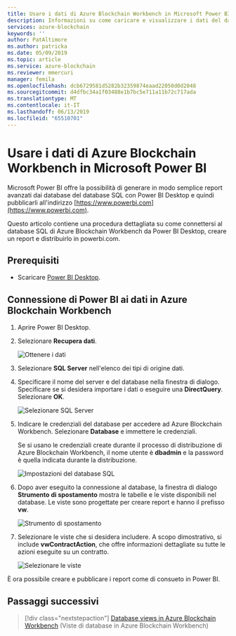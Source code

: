 ```yaml
---
title: Usare i dati di Azure Blockchain Workbench in Microsoft Power BI
description: Informazioni su come caricare e visualizzare i dati del database SQL di Azure Blockchain Workbench in Microsoft Power BI.
services: azure-blockchain
keywords: ''
author: PatAltimore
ms.author: patricka
ms.date: 05/09/2019
ms.topic: article
ms.service: azure-blockchain
ms.reviewer: mmercuri
manager: femila
ms.openlocfilehash: dcb6729581d5282b32359874eaad22050d0d2048
ms.sourcegitcommit: d4dfbc34a1f03488e1b7bc5e711a11b72c717ada
ms.translationtype: MT
ms.contentlocale: it-IT
ms.lasthandoff: 06/13/2019
ms.locfileid: "65510701"
---
```

# <a name="using-azure-blockchain-workbench-data-with-microsoft-power-bi"></a>Usare i dati di Azure Blockchain Workbench in Microsoft Power BI

Microsoft Power BI offre la possibilità di generare in modo semplice report avanzati dai database del database SQL con Power BI Desktop e quindi pubblicarli all'indirizzo [https://www.powerbi.com](https://www.powerbi.com).

Questo articolo contiene una procedura dettagliata su come connettersi al database SQL di Azure Blockchain Workbench da Power BI Desktop, creare un report e distribuirlo in powerbi.com.

## <a name="prerequisites"></a>Prerequisiti

* Scaricare [Power BI Desktop](https://aka.ms/pbidesktopstore).

## <a name="connecting-power-bi-to-data-in-azure-blockchain-workbench"></a>Connessione di Power BI ai dati in Azure Blockchain Workbench

1.  Aprire Power BI Desktop.
2.  Selezionare **Recupera dati**.

    ![Ottenere i dati](./media/data-powerbi/get-data.png)
3.  Selezionare **SQL Server** nell'elenco dei tipi di origine dati.

4.  Specificare il nome del server e del database nella finestra di dialogo. Specificare se si desidera importare i dati o eseguire una **DirectQuery**. Selezionare **OK**.

    ![Selezionare SQL Server](./media/data-powerbi/select-sql.png)

5.  Indicare le credenziali del database per accedere ad Azure Blockchain Workbench. Selezionare **Database** e immettere le credenziali.

    Se si usano le credenziali create durante il processo di distribuzione di Azure Blockchain Workbench, il nome utente è **dbadmin** e la password è quella indicata durante la distribuzione.

    ![Impostazioni del database SQL](./media/data-powerbi/db-settings.png)

6.  Dopo aver eseguito la connessione al database, la finestra di dialogo **Strumento di spostamento** mostra le tabelle e le viste disponibili nel database. Le viste sono progettate per creare report e hanno il prefisso **vw**.

    ![Strumento di spostamento](./media/data-powerbi/navigator.png)

7.  Selezionare le viste che si desidera includere. A scopo dimostrativo, si include **vwContractAction**, che offre informazioni dettagliate su tutte le azioni eseguite su un contratto.

    ![Selezionare le viste](./media/data-powerbi/select-views.png)

È ora possibile creare e pubblicare i report come di consueto in Power BI.

## <a name="next-steps"></a>Passaggi successivi

> [!div class="nextstepaction"]
> [Database views in Azure Blockchain Workbench](database-views.md) (Viste di database in Azure Blockchain Workbench)
